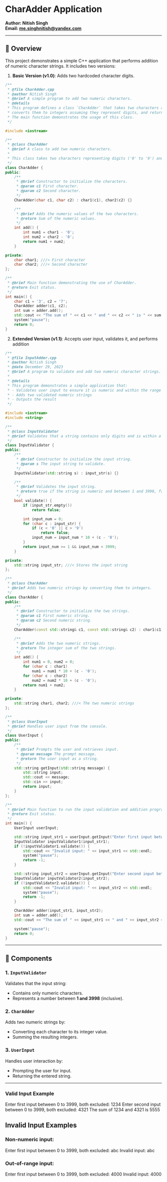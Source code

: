 # CharAdder Application

**Author: Nitish Singh** <br>
**Email: me.singhnitish@yandex.com**

---

## 📌 Overview

This project demonstrates a simple C++ application that performs addition of numeric character strings. It includes two versions:

1. **Basic Version (v1.0)**: Adds two hardcoded character digits.

```cpp
/**
 * @file CharAdder.cpp
 * @author Nitish Singh
 * @brief A simple program to add two numeric characters.
 * @details
 * This program defines a class `CharAdder` that takes two characters as input,
 * converts them to integers assuming they represent digits, and returns their sum.
 * The main function demonstrates the usage of this class.
 */

#include <iostream>

/**
 * @class CharAdder
 * @brief A class to add two numeric characters.
 *
 * This class takes two characters representing digits ('0' to '9') and adds their integer values.
 */
class CharAdder {
public:
    /**
     * @brief Constructor to initialize the characters.
     * @param c1 First character.
     * @param c2 Second character.
     */
    CharAdder(char c1, char c2) : char1(c1), char2(c2) {}

    /**
     * @brief Adds the numeric values of the two characters.
     * @return Sum of the numeric values.
     */
    int add() {
        int num1 = char1 - '0';
        int num2 = char2 - '0';
        return num1 + num2;
    }

private:
    char char1; ///< First character
    char char2; ///< Second character
};

/**
 * @brief Main function demonstrating the use of CharAdder.
 * @return Exit status.
 */
int main() {
    char c1 = '3', c2 = '7';
    CharAdder adder(c1, c2);
    int sum = adder.add();
    std::cout << "The sum of " << c1 << " and " << c2 << " is " << sum << std::endl;
    system("pause");
    return 0;
}
```
2. **Extended Version (v1.1)**: Accepts user input, validates it, and performs addition
```cpp
/**
 * @file InputAdder.cpp
 * @author Nitish Singh
 * @date December 29, 2023
 * @brief A program to validate and add two numeric character strings.
 * 
 * @details
 * This program demonstrates a simple application that:
 * - Validates user input to ensure it is numeric and within the range [1, 3998]
 * - Adds two validated numeric strings
 * - Outputs the result
 */

#include <iostream>
#include <string>

/**
 * @class InputValidator
 * @brief Validates that a string contains only digits and is within a specific numeric range.
 */
class InputValidator {
public:
    /**
     * @brief Constructor to initialize the input string.
     * @param s The input string to validate.
     */
    InputValidator(std::string s) : input_str(s) {}

    /**
     * @brief Validates the input string.
     * @return true if the string is numeric and between 1 and 3998, false otherwise.
     */
    bool validate() {
        if (input_str.empty())
            return false;

        int input_num = 0;
        for (char c : input_str) {
            if (c < '0' || c > '9')
                return false;
            input_num = input_num * 10 + (c - '0');
        }
        return input_num >= 1 && input_num < 3999;
    }

private:
    std::string input_str; ///< Stores the input string
};

/**
 * @class CharAdder
 * @brief Adds two numeric strings by converting them to integers.
 */
class CharAdder {
public:
    /**
     * @brief Constructor to initialize the two strings.
     * @param c1 First numeric string.
     * @param c2 Second numeric string.
     */
    CharAdder(const std::string& c1, const std::string& c2) : char1(c1), char2(c2) {}

    /**
     * @brief Adds the two numeric strings.
     * @return The integer sum of the two strings.
     */
    int add() {
        int num1 = 0, num2 = 0;
        for (char c : char1)
            num1 = num1 * 10 + (c - '0');
        for (char c : char2)
            num2 = num2 * 10 + (c - '0');
        return num1 + num2;
    }

private:
    std::string char1, char2; ///< The two numeric strings
};

/**
 * @class UserInput
 * @brief Handles user input from the console.
 */
class UserInput {
public:
    /**
     * @brief Prompts the user and retrieves input.
     * @param message The prompt message.
     * @return The user input as a string.
     */
    std::string getInput(std::string message) {
        std::string input;
        std::cout << message;
        std::cin >> input;
        return input;
    }
};

/**
 * @brief Main function to run the input validation and addition program.
 * @return Exit status.
 */
int main() {
    UserInput userInput;

    std::string input_str1 = userInput.getInput("Enter first input between 0 to 3999, both excluded: ");
    InputValidator inputValidator1(input_str1);
    if (!inputValidator1.validate()) {
        std::cout << "Invalid input: " << input_str1 << std::endl;
        system("pause");
        return -1;
    }

    std::string input_str2 = userInput.getInput("Enter second input between 0 to 3999, both excluded: ");
    InputValidator inputValidator2(input_str2);
    if (!inputValidator2.validate()) {
        std::cout << "Invalid input: " << input_str2 << std::endl;
        system("pause");
        return -1;
    }

    CharAdder adder(input_str1, input_str2);
    int sum = adder.add();
    std::cout << "The sum of " << input_str1 << " and " << input_str2 << " is " << sum << std::endl;

    system("pause");
    return 0;
}
```
---

## 🧩 Components

### 1. `InputValidator`  
Validates that the input string:
- Contains only numeric characters.
- Represents a number between **1 and 3998** (inclusive).

### 2. `CharAdder`  
Adds two numeric strings by:
- Converting each character to its integer value.
- Summing the resulting integers.

### 3. `UserInput`  
Handles user interaction by:
- Prompting the user for input.
- Returning the entered string.

---

### Valid Input Example
Enter first input between 0 to 3999, both excluded: 1234
Enter second input between 0 to 3999, both excluded: 4321
The sum of 1234 and 4321 is 5555

## Invalid Input Examples
### Non-numeric input:
Enter first input between 0 to 3999, both excluded: abc
Invalid input: abc

### Out-of-range input:
Enter first input between 0 to 3999, both excluded: 4000
Invalid input: 4000


